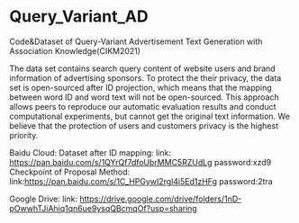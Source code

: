 # Query_Variant_AD
Code&amp;Dataset of Query-Variant Advertisement Text Generation with Association Knowledge(CIKM2021)

The data set contains search query content of website users and brand information of advertising sponsors. To protect the their privacy, the data set is open-sourced after ID projection, which means that the mapping between word ID and word text will not be open-sourced. This approach allows peers to reproduce our automatic evaluation results and conduct computational experiments, but cannot get the original text information. We believe that the protection of users and customers privacy is the highest priority.

Baidu Cloud:
Dataset after ID mapping:
link: https://pan.baidu.com/s/1QYrQf7dfoUbrMMC5RZUdLg  password:xzd9
Checkpoint of Proposal Method:
link:https://pan.baidu.com/s/1C_HPGywI2rgl4i5Ed1zHFg password:2tra

Google Drive:
link: https://drive.google.com/drive/folders/1nD-pOwwhTJiAhiq1qn6ue9ysqQBcmqOf?usp=sharing
